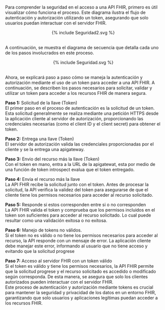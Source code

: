 Para comprender la seguridad en el acceso a una API FHIR, primero es útil visualizar cómo funciona el proceso. Este diagrama ilustra el flujo de autenticación y autorización utilizando un token, asegurando que solo usuarios puedan interactuar con el servidor FHIR.
<br>

<div align="center" >
  {% include Seguridad2.svg %}
</div>
<br clear="all"/>

A continuación, se muestra el diagrama de secuencia que detalla cada uno de los pasos involucrados en este proceso.
<br>

<div align="center" >
  {% include Seguridad.svg %}
</div>
<br clear="all"/>

Ahora, se explicará paso a paso cómo se maneja la autenticación y autorización mediante el uso de un token para acceder a una API FHIR. A continuación, se describen los pasos necesarios para solicitar, validar y utilizar un token para acceder a los recursos FHIR de manera segura.
<br>

**Paso 1:** Solicitud de la llave (Token)
<br>
El primer paso en el proceso de autenticación es la solicitud de un token. Esta solicitud generalmente se realiza mediante una petición HTTPS desde la aplicación cliente al servidor de autorización, proporcionando las credenciales necesarias (como el client ID y el client secret) para obtener el token.
<br>

**Paso 2:** Entrega una llave (Token)
<br>
El servidor de autorización valida las credenciales proporcionadas por el cliente y se la entrega una apigateway.
<br>

**Paso 3:** Envio del recurso más la llave (Token)
<br>
Con el token en mano, entra a la URL de la apigatewat, esta por medio de una función de token introspect evalua que el token entregado. 
<br>

**Paso 4:** Envia el recurso más la llave 
<br>
La API FHIR recibe la solicitud junto con el token. Antes de procesar la solicitud, la API verifica la validez del token para asegurarse de que el cliente tiene los permisos necesarios para acceder al recurso solicitado.
<br>

**Paso 5:** Responde si estos corresponden entre si o no corresponden
<br>
La API FHIR valida el token y comprueba que los permisos incluidos en el token son suficientes para acceder al recurso solicitado. Lo cual puede resultar como una validación exitosa o no exitosa.

**Paso 6:** Manejo de tokens no válidos.
<br>
Si el token no es válido o no tiene los permisos necesarios para acceder al recurso, la API responde con un mensaje de error. La aplicación cliente debe manejar este error, informando al usuario que no tiene acceso y evitando que la solicitud progrese
<br>

**Paso 7:** Acceso al servidor FHIR con un token válido
<br>
Si el token es válido y tiene los permisos necesarios, la API FHIR permite que la solicitud progrese y el recurso solicitado es accedido o modificado según corresponda. De esta manera, se asegura que solo los clientes autorizados pueden interactuar con el servidor FHIR.
<br>
Este proceso de autenticación y autorización mediante tokens es crucial para mantener la seguridad y privacidad de los datos en un entorno FHIR, garantizando que solo usuarios y aplicaciones legítimas puedan acceder a los recursos FHIR.
<br>